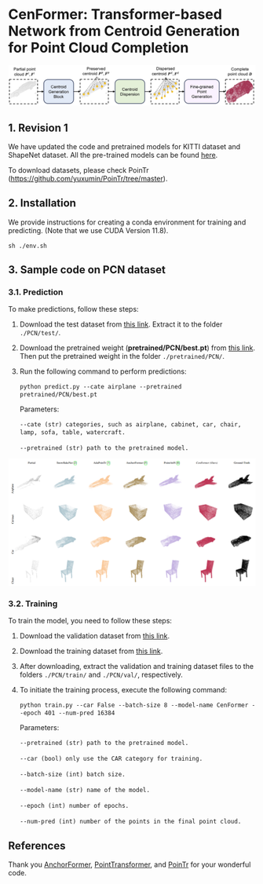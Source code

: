 # CenFormer: Transformer-based Network from Centroid Generation for Point Cloud Completion

![plot](./figs/overview.jpg)

## 1. Revision 1

We have updated the code and pretrained models for KITTI dataset and ShapeNet dataset. All the pre-trained models can be found [here](https://uowmailedu-my.sharepoint.com/:u:/r/personal/ttpn997_uowmail_edu_au/Documents/dataset/ATT-Net/pretrained.zip?csf=1&web=1&e=UeRTdU).

To download datasets, please check PoinTr (https://github.com/yuxumin/PoinTr/tree/master).

## 2. Installation

We provide instructions for creating a conda environment for training and predicting. (Note that we use CUDA Version 11.8).

```
sh ./env.sh
```

## 3. Sample code on PCN dataset

### 3.1. Prediction

To make predictions, follow these steps:

1. Download the test dataset from [this link](https://uowmailedu-my.sharepoint.com/:u:/r/personal/ttpn997_uowmail_edu_au/Documents/dataset/ATT-Net/test.tar.gz?csf=1&web=1&e=Sn6rpK). Extract it to the folder `./PCN/test/`.

2. Download the pretrained weight (**pretrained/PCN/best.pt**) from [this link](https://uowmailedu-my.sharepoint.com/:u:/r/personal/ttpn997_uowmail_edu_au/Documents/dataset/ATT-Net/pretrained.zip?csf=1&web=1&e=UeRTdU). Then put the pretrained weight in the folder `./pretrained/PCN/`.


3. Run the following command to perform predictions:

    ```
    python predict.py --cate airplane --pretrained pretrained/PCN/best.pt
    ```

    Parameters:

   ```
   --cate (str) categories, such as airplane, cabinet, car, chair, lamp, sofa, table, watercraft.
   
   --pretrained (str) path to the pretrained model.
   ```

![plot](./figs/visualization.png)

### 3.2. Training

To train the model, you need to follow these steps:

1. Download the validation dataset from [this link](https://uowmailedu-my.sharepoint.com/:u:/g/personal/ttpn997_uowmail_edu_au/EbxYcKtV_ahOpaAvq-A-9ZwBOqabr_5nddl7mWwhWJJ_Rw?e=FSiE7A).

2. Download the training dataset from [this link](https://uowmailedu-my.sharepoint.com/:u:/g/personal/ttpn997_uowmail_edu_au/EeffEPj7HgpGhkGQVshxqWwBRz6bGUjLmirj79GgFflyCA?e=HhemQE).

3. After downloading, extract the validation and training dataset files to the folders `./PCN/train/` and `./PCN/val/`, respectively.

4. To initiate the training process, execute the following command:

   ```
   python train.py --car False --batch-size 8 --model-name CenFormer --epoch 401 --num-pred 16384
   ```

   Parameters:
    
   ```
   --pretrained (str) path to the pretrained model.
    
   --car (bool) only use the CAR category for training.
    
   --batch-size (int) batch size.
    
   --model-name (str) name of the model.
    
   --epoch (int) number of epochs.
    
   --num-pred (int) number of the points in the final point cloud.
   ```
    
## References

Thank you [AnchorFormer](https://github.com/chenzhik/AnchorFormer), [PointTransformer](https://github.com/POSTECH-CVLab/point-transformer), and [PoinTr](https://github.com/yuxumin/PoinTr) for your wonderful code.
